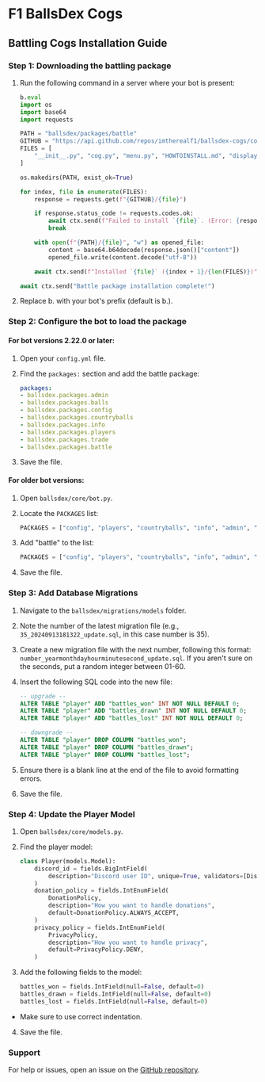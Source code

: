 # F1 BallsDex Cogs

## Battling Cogs Installation Guide

### Step 1: Downloading the battling package

1. Run the following command in a server where your bot is present:
   ```py
   b.eval
   import os
   import base64
   import requests

   PATH = "ballsdex/packages/battle"
   GITHUB = "https://api.github.com/repos/imtherealf1/ballsdex-cogs/contents/battle"
   FILES = [
       "__init__.py", "cog.py", "menu.py", "HOWTOINSTALL.md", "display.py", "battle_user.py"
   ]

   os.makedirs(PATH, exist_ok=True)

   for index, file in enumerate(FILES):
       response = requests.get(f"{GITHUB}/{file}")

       if response.status_code != requests.codes.ok:
           await ctx.send(f"Failed to install `{file}`. (Error: {response.status_code})")
           break

       with open(f"{PATH}/{file}", "w") as opened_file:
           content = base64.b64decode(response.json()["content"])
           opened_file.write(content.decode("utf-8"))

       await ctx.send(f"Installed `{file}` ({index + 1}/{len(FILES)})")

   await ctx.send("Battle package installation complete!")
   ```

2. Replace b. with your bot's prefix (default is b.).

### Step 2: Configure the bot to load the package

#### For bot versions 2.22.0 or later:

1. Open your `config.yml` file.
2. Find the `packages:` section and add the battle package:

   ```yaml
   packages:
   - ballsdex.packages.admin
   - ballsdex.packages.balls
   - ballsdex.packages.config
   - ballsdex.packages.countryballs
   - ballsdex.packages.info
   - ballsdex.packages.players
   - ballsdex.packages.trade
   - ballsdex.packages.battle

3. Save the file.

#### For older bot versions:

1. Open `ballsdex/core/bot.py`.
2. Locate the `PACKAGES` list:

    ```py
    PACKAGES = ["config", "players", "countryballs", "info", "admin", "trade", "balls"]
    ```

3. Add "battle" to the list:

    ```py
    PACKAGES = ["config", "players", "countryballs", "info", "admin", "trade", "balls", "battle"]
    ```

4. Save the file.

### Step 3: Add Database Migrations

1. Navigate to the `ballsdex/migrations/models` folder.
2. Note the number of the latest migration file (e.g., `35_20240913181322_update.sql`, in this case number is 35).
3. Create a new migration file with the next number, following this format: `number_yearmonthdayhourminutesecond_update.sql`.
If you aren't sure on the seconds, put a random integer between 01-60. 
4. Insert the following SQL code into the new file:

   ```sql
   -- upgrade --
   ALTER TABLE "player" ADD "battles_won" INT NOT NULL DEFAULT 0;
   ALTER TABLE "player" ADD "battles_drawn" INT NOT NULL DEFAULT 0;
   ALTER TABLE "player" ADD "battles_lost" INT NOT NULL DEFAULT 0;

   -- downgrade --
   ALTER TABLE "player" DROP COLUMN "battles_won";
   ALTER TABLE "player" DROP COLUMN "battles_drawn";
   ALTER TABLE "player" DROP COLUMN "battles_lost";

   ```

6. Ensure there is a blank line at the end of the file to avoid formatting errors.
7. Save the file.

### Step 4: Update the Player Model

1. Open `ballsdex/core/models.py`.
2. Find the player model:

    ```py
    class Player(models.Model):
        discord_id = fields.BigIntField(
            description="Discord user ID", unique=True, validators=[DiscordSnowflakeValidator()]
        )
        donation_policy = fields.IntEnumField(
            DonationPolicy,
            description="How you want to handle donations",
            default=DonationPolicy.ALWAYS_ACCEPT,
        )
        privacy_policy = fields.IntEnumField(
            PrivacyPolicy,
            description="How you want to handle privacy",
            default=PrivacyPolicy.DENY,
        )
    ```
3. Add the following fields to the model:

    ```py
    battles_won = fields.IntField(null=False, default=0)
    battles_drawn = fields.IntField(null=False, default=0)
    battles_lost = fields.IntField(null=False, default=0)
    ```

- Make sure to use correct indentation.

4. Save the file.

### Support

For help or issues, open an issue on the [GitHub repository](https://github.com/imtherealf1/ballsdex-cogs).
